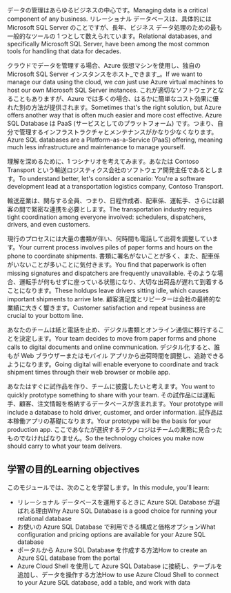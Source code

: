 <span data-ttu-id="074a0-101">データの管理はあらゆるビジネスの中心です。</span><span class="sxs-lookup"><span data-stu-id="074a0-101">Managing data is a critical component of any business.</span></span> <span data-ttu-id="074a0-102">リレーショナル データベースは、具体的には Microsoft SQL Server のことですが、長年、ビジネス データ処理のための最も一般的なツールの 1 つとして数えられています。</span><span class="sxs-lookup"><span data-stu-id="074a0-102">Relational databases, and specifically Microsoft SQL Server, have been among the most common tools for handling that data for decades.</span></span> 

<span data-ttu-id="074a0-103">クラウドでデータを管理する場合、Azure 仮想マシンを使用し、独自の Microsoft SQL Server インスタンスをホスト_できます_。</span><span class="sxs-lookup"><span data-stu-id="074a0-103">If we want to manage our data using the cloud, we _can_ just use Azure virtual machines to host our own Microsoft SQL Server instances.</span></span> <span data-ttu-id="074a0-104">これが適切なソフトウェアとなることもありますが、Azure では多くの場合、はるかに簡単なコスト効果に優れた別の方法が提供されます。</span><span class="sxs-lookup"><span data-stu-id="074a0-104">Sometimes that's the right solution, but Azure offers another way that is often much easier and more cost effective.</span></span> <span data-ttu-id="074a0-105">Azure SQL Database は PaaS (サービスとしてのプラットフォーム) です。つまり、自分で管理するインフラストラクチャとメンテナンスがかなり少なくなります。</span><span class="sxs-lookup"><span data-stu-id="074a0-105">Azure SQL databases are a Platform-as-a-Service (PaaS) offering, meaning much less infrastructure and maintenance to manage yourself.</span></span>

<span data-ttu-id="074a0-106">理解を深めるために、1 つシナリオを考えてみます。あなたは Contoso Transport という輸送ロジスティクス会社のソフトウェア開発主任であるとします。</span><span class="sxs-lookup"><span data-stu-id="074a0-106">To understand better, let's consider a scenario: You're a software development lead at a transportation logistics company, Contoso Transport.</span></span>

<span data-ttu-id="074a0-107">輸送産業は、関与する全員、つまり、日程作成者、配車係、運転手、さらには顧客の間で緊密な連携を必要とします。</span><span class="sxs-lookup"><span data-stu-id="074a0-107">The transportation industry requires tight coordination among everyone involved: schedulers, dispatchers, drivers, and even customers.</span></span>

<span data-ttu-id="074a0-108">現行のプロセスには大量の書類が伴い、何時間も電話して出荷を調整しています。</span><span class="sxs-lookup"><span data-stu-id="074a0-108">Your current process involves piles of paper forms and hours on the phone to coordinate shipments.</span></span> <span data-ttu-id="074a0-109">書類に署名がないことが多く、また、配車係がいないことが多いことに気付きます。</span><span class="sxs-lookup"><span data-stu-id="074a0-109">You find that paperwork is often missing signatures and dispatchers are frequently unavailable.</span></span> <span data-ttu-id="074a0-110">そのような場合、運転手が何もせずに座っている状態になり、大切な出荷品が遅れて到着することになります。</span><span class="sxs-lookup"><span data-stu-id="074a0-110">These holdups leave drivers sitting idle, which causes important shipments to arrive late.</span></span> <span data-ttu-id="074a0-111">顧客満足度とリピーターは会社の最終的な業績に大きく響きます。</span><span class="sxs-lookup"><span data-stu-id="074a0-111">Customer satisfaction and repeat business are crucial to your bottom line.</span></span>

<span data-ttu-id="074a0-112">あなたのチームは紙と電話を止め、デジタル書類とオンライン通信に移行することを決定します。</span><span class="sxs-lookup"><span data-stu-id="074a0-112">Your team decides to move from paper forms and phone calls to digital documents and online communication.</span></span> <span data-ttu-id="074a0-113">デジタル化すると、誰もが Web ブラウザーまたはモバイル アプリから出荷時間を調整し、追跡できるようになります。</span><span class="sxs-lookup"><span data-stu-id="074a0-113">Going digital will enable everyone to coordinate and track shipment times through their web browser or mobile app.</span></span>

<span data-ttu-id="074a0-114">あなたはすぐに試作品を作り、チームに披露したいと考えます。</span><span class="sxs-lookup"><span data-stu-id="074a0-114">You want to quickly prototype something to share with your team.</span></span> <span data-ttu-id="074a0-115">その試作品には運転手、顧客、注文情報を格納するデータベースが含まれます。</span><span class="sxs-lookup"><span data-stu-id="074a0-115">Your prototype will include a database to hold driver, customer, and order information.</span></span> <span data-ttu-id="074a0-116">試作品は本稼働アプリの基礎になります。</span><span class="sxs-lookup"><span data-stu-id="074a0-116">Your prototype will be the basis for your production app.</span></span> <span data-ttu-id="074a0-117">ここであなたが選択するテクノロジはチームの業務に見合ったものでなければなりません。</span><span class="sxs-lookup"><span data-stu-id="074a0-117">So the technology choices you make now should carry to what your team delivers.</span></span>

## <a name="learning-objectives"></a><span data-ttu-id="074a0-118">学習の目的</span><span class="sxs-lookup"><span data-stu-id="074a0-118">Learning objectives</span></span>

<span data-ttu-id="074a0-119">このモジュールでは、次のことを学習します。</span><span class="sxs-lookup"><span data-stu-id="074a0-119">In this module, you'll learn:</span></span>

- <span data-ttu-id="074a0-120">リレーショナル データベースを運用するときに Azure SQL Database が選ばれる理由</span><span class="sxs-lookup"><span data-stu-id="074a0-120">Why Azure SQL Database is a good choice for running your relational database</span></span>
- <span data-ttu-id="074a0-121">お使いの Azure SQL Database で利用できる構成と価格オプション</span><span class="sxs-lookup"><span data-stu-id="074a0-121">What configuration and pricing options are available for your Azure SQL database</span></span>
- <span data-ttu-id="074a0-122">ポータルから Azure SQL Database を作成する方法</span><span class="sxs-lookup"><span data-stu-id="074a0-122">How to create an Azure SQL database from the portal</span></span>
- <span data-ttu-id="074a0-123">Azure Cloud Shell を使用して Azure SQL Database に接続し、テーブルを追加し、データを操作する方法</span><span class="sxs-lookup"><span data-stu-id="074a0-123">How to use Azure Cloud Shell to connect to your Azure SQL database, add a table, and work with data</span></span>
